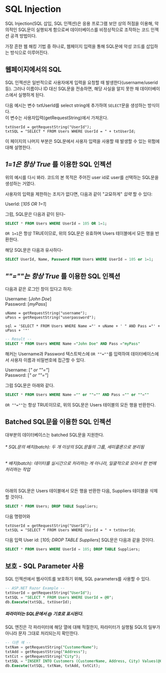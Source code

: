 # SQL Injection

SQL Injection(SQL 삽입, SQL 인젝션)은 응용 프로그램 보안 상의 허점을 이용해,
악의적인 SQL문이 실행되게 함으로써 데이터베이스를 비정상적으로 조작하는 코드 인젝션 공격 방법이다.

가장 흔한 웹 해킹 기법 중 하나로, 웹페이지 입력을 통해 SQL문에 악성 코드를 삽입하는 방식으로 이루어진다.

## 웹페이지에서의 SQL
SQL 인젝션은 일반적으로 사용자에게 입력을 요청할 때 발생한다(username/userid 등). 그러나 이름이나 ID 대신 SQL문을 전송하면, 
해당 사실을 알지 못한 채 데이터베이스에서 실행하게 된다.

다음 예시는 변수 txtUserId를 select string에 추가하여 `SELECT`문을 생성하는 방식이다.  
이 변수는 사용자입력(getRequestString)에서 가져온다.
```
txtUserId = getRequestString("UserId");
txtSQL = "SELECT * FROM Users WHERE UserId = " + txtUserId;
```

이 페이지의 나머지 부분은 SQL문에서 사용자 입력을 사용할 때 발생할 수 있는 위험에 대해 설명한다.

## _1=1은 항상 True_ 를 이용한 SQL 인젝션
위의 예시를 다시 봐라. 코드의 본 목적은 주어진 user id로 user를 선택하는 SQL문을 생성하는 거였다.

사용자의 입력을 제한하는 조치가 없다면, 다음과 같이 "교묘하게" _입력_ 할 수 있다:

UserId: [_105 OR 1=1_]

그럼, SQL문은 다음과 같이 된다-
```sql
SELECT * FROM Users WHERE UserId = 105 OR 1=1;
```
`OR 1=1`은 항상 TRUE이므로, 위의 SQL문은 유효하며 Users 테이블에서 모든 행을 반환한다.

해당 SQL문은 다음과 유사하다-
```sql
SELECT UserId, Name, Password FROM Users WHERE UserId = 105 or 1=1;
```

## _""=""는 항상 True_ 를 이용한 SQL 인젝션

다음과 같은 로그인 창이 있다고 하자:

Username: [_John Doe_]  
Password: [_myPass_]
```
uName = getRequestString("username");
uPass = getRequestString("userpassword");

sql = 'SELECT * FROM Users WHERE Name ="' + uName + ' " AND Pass ="' + uPass + '"'
```
```sql
-- Result --
SELECT * FROM Users WHERE Name ="John Doe" AND Pass ="myPass"
```
해커는 Username과 Password 텍스트박스에 `OR ""=""`를 입력하여 데이터베이스에서 사용자 이름과 비밀번호에 접근할 수 있다.

Username: [_" or ""="_]  
Password: [_" or ""="_]

그럼 SQL문은 아래와 같다.
```sql
SELECT * FROM Users WHERE Name ="" or ""="" AND Pass ="" or ""=""
```
`OR ""=""`는 항상 TRUE이므로, 위의 SQL문은 Users 테이블의 모든 행을 반환한다.

## Batched SQL문을 이용한 SQL 인젝션
대부분의 데이터베이스는 batched SQL문을 지원한다.
###### * SQL문의 배치(batch): 두 개 이상의 SQL문들의 그룹, 세미콜론으로 분리됨
###### * 배치(batch): 데이터를 실시간으로 처리하는 게 아니라, 일괄적으로 모아서 한 번에 처리하는 작업

<br>
아래의 SQL문은 Users 테이블에서 모든 행을 반환한 다음, Suppliers 테이블을 삭제할 것이다.

```sql
SELECT * FROM Users; DROP TABLE Suppliers;
```
다음 명령어와
```
txtUserId = getRequestString("UserId");
txtSQL = "SELECT * FROM Users WHERE UserId = " + txtUserId;
```
다음 입력
User id: [_105; DROP TABLE Suppliers_]
SQL문은 다음과 같을 것이다.
```sql
SELECT * FROM Users WHERE UserId = 105; DROP TABLE Suppliers;
```

## 보호 - SQL Parameter 사용
SQL 인젝션에서 웹사이트를 보호하기 위해, SQL parameters를 사용할 수 있다.

```sql
-- ASP.NET Razor Example --
txtUserId = getRequestString("UserId");
txtSQL = "SELECT * FROM Users WHERE UserId = @0";
db.Execute(txtSQL, txtUserId);
```
##### 파라미터는 SQL문에서 @ 기호로 표시된다.
SQL 엔진은 각 파라미터에 해당 열에 대해 적절한지, 파라미터가 실행될 SQL의 일부가 아니라 문자 그대로 처리되는지 확인한다.
```sql
-- 다른 예 --
txtNam = getRequestString("CustomerName");
txtAdd = getRequestString("Address");
txtCit = getRequestString("City");
txtSQL = "INSERT INTO Customers (CustomerName, Address, City) Values(@0, @1, @2)";
db.Execute(txtSQL, txtNam, txtAdd, txtCit);
```
